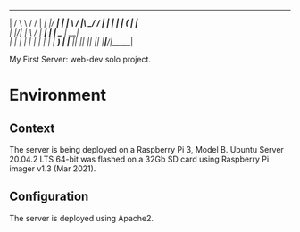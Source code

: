   __  ____     __  ______ _____  _____ ______ 
 |  \/  \ \   / / |  ____|_   _|/ ____|  ____|
 | \  / |\ \_/ /  | |__    | | | (___ | |__   
 | |\/| | \   /   |  __|   | |  \___ \|  __|  
 | |  | |  | |    | |     _| |_ ____) | |____ 
 |_|  |_|  |_|    |_|    |_____|_____/|______|
                                              
My First Server: web-dev solo project. 

# Environment

## Context

The server is being deployed on a Raspberry Pi 3, Model B.
Ubuntu Server 20.04.2 LTS 64-bit was flashed on a 32Gb SD card using Raspberry Pi imager v1.3 (Mar 2021).

## Configuration

The server is deployed using Apache2. 
